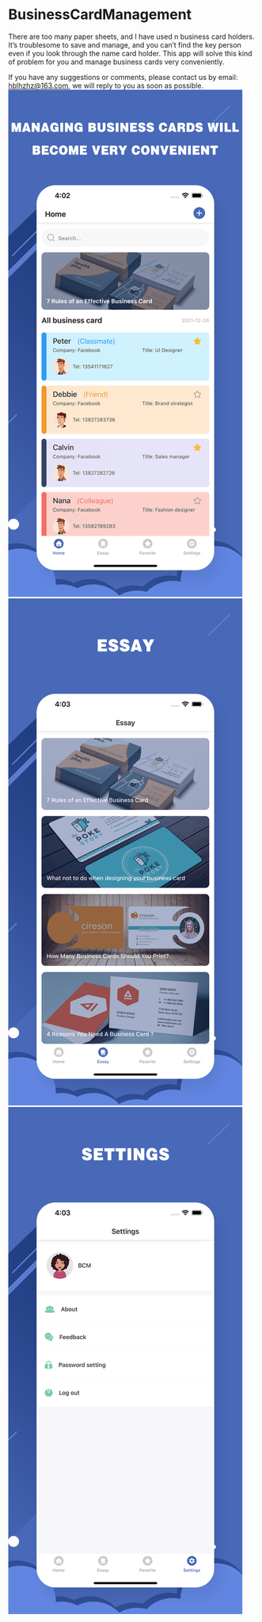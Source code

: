 # BusinessCardManagement

There are too many paper sheets, and I have used n business card holders. It’s troublesome to save and manage, and you can’t find the key person even if you look through the name card holder. This app will solve this kind of problem for you and manage business cards very conveniently.

If you have any suggestions or comments, please contact us by email: hblhzhz@163.com, we will reply to you as soon as possible.
![Image text](https://github.com/hblhzhz/BusinessCardManagement/blob/main/上架/4.png)
![Image text](https://github.com/hblhzhz/BusinessCardManagement/blob/main/上架/5.png)
![Image text](https://github.com/hblhzhz/BusinessCardManagement/blob/main/上架/6.png)
